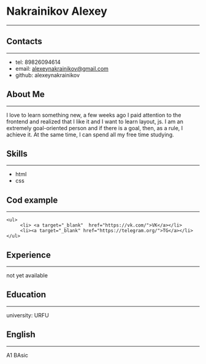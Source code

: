 # Nakrainikov Alexey
***
## Contacts
***
* tel: 89826094614
* email: alexeynakrainikov@gmail.com
* github: alexeynakrainikov
## About Me
***
I love to learn something new, a few weeks ago I paid attention to the frontend and realized that I like it and I want to learn layout, js. I am an extremely goal-oriented person and if there is a goal, then, as a rule, I achieve it. At the same time, I can spend all my free time studying.
## Skills
***
* html
* css
## Cod example
***
```
<ul>
     <li> <a target="_blank"  href="https://vk.com/">VK</a></li>
     <li><a target="_blank" href="https://telegram.org/">TG</a></li>
</ul>
```
## Experience
***
not yet available
## Education
***
university: URFU
## English
***
A1 BAsic
